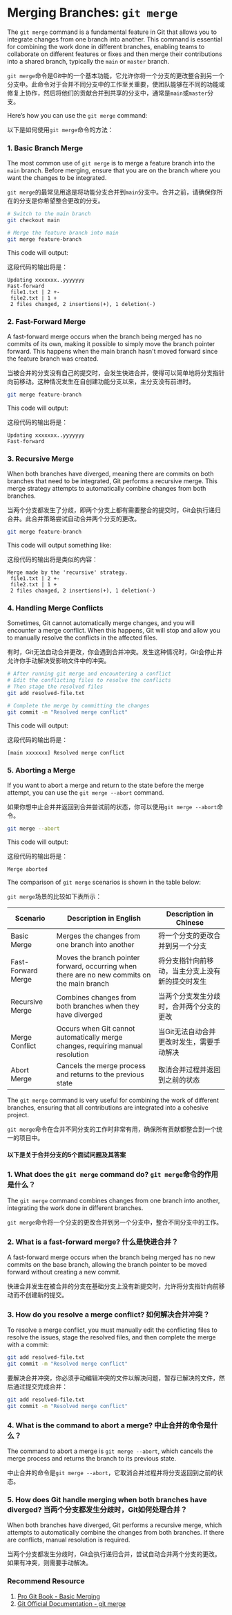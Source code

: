 # Merging Branches: `git merge`

The `git merge` command is a fundamental feature in Git that allows you to integrate changes from one branch into another. This command is essential for combining the work done in different branches, enabling teams to collaborate on different features or fixes and then merge their contributions into a shared branch, typically the `main` or `master` branch.

`git merge`命令是Git中的一个基本功能，它允许你将一个分支的更改整合到另一个分支中。此命令对于合并不同分支中的工作至关重要，使团队能够在不同的功能或修复上协作，然后将他们的贡献合并到共享的分支中，通常是`main`或`master`分支。

Here’s how you can use the `git merge` command:

以下是如何使用`git merge`命令的方法：

### 1. Basic Branch Merge

The most common use of `git merge` is to merge a feature branch into the `main` branch. Before merging, ensure that you are on the branch where you want the changes to be integrated.

`git merge`的最常见用途是将功能分支合并到`main`分支中。合并之前，请确保你所在的分支是你希望整合更改的分支。

```bash
# Switch to the main branch
git checkout main

# Merge the feature branch into main
git merge feature-branch
```

This code will output:

这段代码的输出将是：

```
Updating xxxxxxx..yyyyyyy
Fast-forward
 file1.txt | 2 +-
 file2.txt | 1 +
 2 files changed, 2 insertions(+), 1 deletion(-)
```

### 2. Fast-Forward Merge

A fast-forward merge occurs when the branch being merged has no commits of its own, making it possible to simply move the branch pointer forward. This happens when the main branch hasn't moved forward since the feature branch was created.

当被合并的分支没有自己的提交时，会发生快进合并，使得可以简单地将分支指针向前移动。这种情况发生在自创建功能分支以来，主分支没有前进时。

```bash
git merge feature-branch
```

This code will output:

这段代码的输出将是：

```
Updating xxxxxxx..yyyyyyy
Fast-forward
```

### 3. Recursive Merge

When both branches have diverged, meaning there are commits on both branches that need to be integrated, Git performs a recursive merge. This merge strategy attempts to automatically combine changes from both branches.

当两个分支都发生了分歧，即两个分支上都有需要整合的提交时，Git会执行递归合并。此合并策略尝试自动合并两个分支的更改。

```bash
git merge feature-branch
```

This code will output something like:

这段代码的输出将是类似的内容：

```
Merge made by the 'recursive' strategy.
 file1.txt | 2 +-
 file2.txt | 1 +
 2 files changed, 2 insertions(+), 1 deletion(-)
```

### 4. Handling Merge Conflicts

Sometimes, Git cannot automatically merge changes, and you will encounter a merge conflict. When this happens, Git will stop and allow you to manually resolve the conflicts in the affected files.

有时，Git无法自动合并更改，你会遇到合并冲突。发生这种情况时，Git会停止并允许你手动解决受影响文件中的冲突。

```bash
# After running git merge and encountering a conflict
# Edit the conflicting files to resolve the conflicts
# Then stage the resolved files
git add resolved-file.txt

# Complete the merge by committing the changes
git commit -m "Resolved merge conflict"
```

This code will output:

这段代码的输出将是：

```
[main xxxxxxx] Resolved merge conflict
```

### 5. Aborting a Merge

If you want to abort a merge and return to the state before the merge attempt, you can use the `git merge --abort` command.

如果你想中止合并并返回到合并尝试前的状态，你可以使用`git merge --abort`命令。

```bash
git merge --abort
```

This code will output:

这段代码的输出将是：

```
Merge aborted
```

The comparison of `git merge` scenarios is shown in the table below:

`git merge`场景的比较如下表所示：

| Scenario                         | Description in English                                                    | Description in Chinese                                                    |
|----------------------------------|---------------------------------------------------------------------------|---------------------------------------------------------------------------|
| Basic Merge                      | Merges the changes from one branch into another                            | 将一个分支的更改合并到另一个分支                                          |
| Fast-Forward Merge               | Moves the branch pointer forward, occurring when there are no new commits on the main branch | 将分支指针向前移动，当主分支上没有新的提交时发生                          |
| Recursive Merge                  | Combines changes from both branches when they have diverged                | 当两个分支发生分歧时，合并两个分支的更改                                    |
| Merge Conflict                   | Occurs when Git cannot automatically merge changes, requiring manual resolution | 当Git无法自动合并更改时发生，需要手动解决                                   |
| Abort Merge                      | Cancels the merge process and returns to the previous state                | 取消合并过程并返回到之前的状态                                             |

The `git merge` command is very useful for combining the work of different branches, ensuring that all contributions are integrated into a cohesive project.

`git merge`命令在合并不同分支的工作时非常有用，确保所有贡献都整合到一个统一的项目中。

#### 以下是关于合并分支的5个面试问题及其答案

### 1. What does the `git merge` command do? `git merge`命令的作用是什么？

 
The `git merge` command combines changes from one branch into another, integrating the work done in different branches.

`git merge`命令将一个分支的更改合并到另一个分支中，整合不同分支中的工作。

### 2. What is a fast-forward merge? 什么是快进合并？

 
A fast-forward merge occurs when the branch being merged has no new commits on the base branch, allowing the branch pointer to be moved forward without creating a new commit.

快进合并发生在被合并的分支在基础分支上没有新提交时，允许将分支指针向前移动而不创建新的提交。

### 3. How do you resolve a merge conflict? 如何解决合并冲突？

 
To resolve a merge conflict, you must manually edit the conflicting files to resolve the issues, stage the resolved files, and then complete the merge with a commit:

```bash
git add resolved-file.txt
git commit -m "Resolved merge conflict"
```

要解决合并冲突，你必须手动编辑冲突的文件以解决问题，暂存已解决的文件，然后通过提交完成合并：

```bash
git add resolved-file.txt
git commit -m "Resolved merge conflict"
```

### 4. What is the command to abort a merge? 中止合并的命令是什么？

 
The command to abort a merge is `git merge --abort`, which cancels the merge process and returns the branch to its previous state.

中止合并的命令是`git merge --abort`，它取消合并过程并将分支返回到之前的状态。

### 5. How does Git handle merging when both branches have diverged? 当两个分支都发生分歧时，Git如何处理合并？

 
When both branches have diverged, Git performs a recursive merge, which attempts to automatically combine the changes from both branches. If there are conflicts, manual resolution is required.

当两个分支都发生分歧时，Git会执行递归合并，尝试自动合并两个分支的更改。如果有冲突，则需要手动解决。

### Recommend Resource
1. [Pro Git Book - Basic Merging](https://git-scm.com/book/en/v2/Git-Branching-Basic-Branching-and-Merging)
2. [Git Official Documentation - git merge](https://git-scm.com/docs/git-merge)
